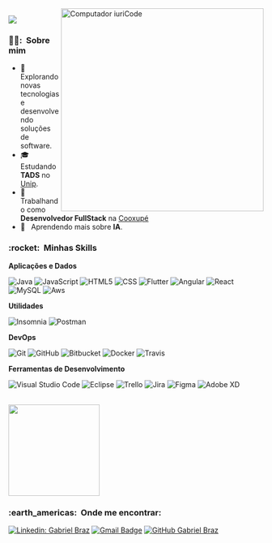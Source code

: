 <img src="https://raw.githubusercontent.com/MicaelliMedeiros/micaellimedeiros/master/image/computer-illustration.png" min-width="400px" max-width="400px" width="400px" align="right" alt="Computador iuriCode">

![](https://komarev.com/ghpvc/?username=gbrazdev&color=006bed)

<h3> 🏋️‍♂️: &nbsp;Sobre mim </h3>

- 🤔 &nbsp; Explorando novas tecnologias e desenvolvendo soluções de software.
- 🎓 &nbsp; Estudando **TADS** no <a href="https://unip.br">Unip</a>.
- 💼 &nbsp; Trabalhando como **Desenvolvedor FullStack** na <a href="https://www.cooxupe.com.br">Cooxupé</a>
- 🌱 &nbsp; Aprendendo mais sobre **IA**.

<h3> :rocket: &nbsp;Minhas Skills </h3>

**Aplicações e Dados**
  
  ![Java](https://img.shields.io/badge/-Java-333333?style=flat&logo=Java&logoColor=007396)
  ![JavaScript](https://img.shields.io/badge/-JavaScript-333333?style=flat&logo=javascript)
  ![HTML5](https://img.shields.io/badge/-HTML5-333333?style=flat&logo=HTML5)
  ![CSS](https://img.shields.io/badge/-CSS-333333?style=flat&logo=CSS3&logoColor=1572B6)
  ![Flutter](https://img.shields.io/badge/-Flutter-333333?style=flat&logo=Flutter)
  ![Angular](https://img.shields.io/badge/Angular-333333?style=flat&logo=angular&logoColor=white)
  ![React](https://img.shields.io/badge/-React-333333?style=flat&logo=react)  
  ![MySQL](https://img.shields.io/badge/-MySQL-333333?style=flat&logo=mysql)
  ![Aws](https://img.shields.io/badge/Amazon_AWS-333333?style=flat&logo=amazon-aws&logoColor=white)

**Utilidades**

  ![Insomnia](https://img.shields.io/badge/-Insomnia-333333?style=flat&logo=insomnia)
  ![Postman](https://img.shields.io/badge/-Postman-333333?style=flat&logo=postman)

**DevOps**

  ![Git](https://img.shields.io/badge/-Git-333333?style=flat&logo=git)
  ![GitHub](https://img.shields.io/badge/-GitHub-333333?style=flat&logo=github)
  ![Bitbucket](https://img.shields.io/badge/-Bitbucket-333333?style=flat&logo=bitbucket)
  ![Docker](https://img.shields.io/badge/-Docker-333333?style=flat&logo=docker)
  ![Travis](https://img.shields.io/badge/-Travis-333333?style=flat&logo=travis)

**Ferramentas de Desenvolvimento**

  ![Visual Studio Code](https://img.shields.io/badge/-Visual%20Studio%20Code-333333?style=flat&logo=visual-studio-code&logoColor=007ACC)
  ![Eclipse](https://img.shields.io/badge/-Eclipse-333333?style=flat&logo=eclipse-ide&logoColor=2C2255)
  ![Trello](https://img.shields.io/badge/-Trello-333333?style=flat&logo=trello&logoColor=007ACC)
  ![Jira](https://img.shields.io/badge/-Jira-333333?style=flat&logo=jira&logoColor=007ACC)
  ![Figma](https://img.shields.io/badge/-Figma-333333?style=flat&logo=figma&logoColor=007ACC)
  ![Adobe XD](https://img.shields.io/badge/-Adobe%20XD-333333?style=flat&logo=adobe-xd&logoColor=007ACC)

<br/>

<a href="https://github.com/gbrazdev">
  <img height="180em" src="https://github-readme-stats.vercel.app/api?username=gbrazdev&theme=dracula&show_icons=true" />
</a>

<br/>

<h3> :earth_americas: &nbsp;Onde me encontrar: </h3> 

[![Linkedin: Gabriel Braz](https://img.shields.io/badge/-Linkedin-blue?style=flat-square&logo=Linkedin&logoColor=white&link=https://www.linkedin.com/in/gabriel-braz-649a1325/)](https://www.linkedin.com/in/gabriel-braz-649a1325/)
[![Gmail Badge](https://img.shields.io/badge/-gmail.com-006bed?style=flat-square&logo=Gmail&logoColor=white&link=mailto:gabrielbrazdev@gmail.com)](mailto:gabrielbrazdev@gmail.com)
[![GitHub Gabriel Braz]( https://img.shields.io/github/followers/VanessaSwerts?label=follow&style=social)](https://github.com/gbrazdev)
